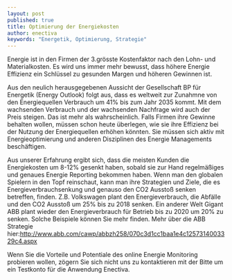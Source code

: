 ```yaml
---
layout: post
published: true
title: Optimierung der Energiekosten
author: enectiva
keywords: "Energetik, Optimierung, Strategie"
---
```


Energie ist in den Firmen der 3.grösste Kostenfaktor nach den Lohn- und Materialkosten. Es wird uns immer mehr bewusst, dass höhere Energie Effizienz ein Schlüssel zu gesunden Margen und höheren Gewinnen ist.

Aus den neulich herausgegebenen Aussicht der Gesellschaft BP für Energetik (Energy Outlook) folgt aus, dass es weltweit zur Zunahmne von den Energiequellen Verbrauch um 41% bis zum Jahr 2035 kommt. Mit dem wachsenden Verbrauch und der wachsenden Nachfrage wird auch der Preis steigen. Das ist mehr als wahrscheinlich. Falls Firmen ihre Gewinne behalten wollen, müssen schon heute überlegen, wie sie ihre Effizienz bei der Nutzung der Energiequellen erhöhen könnten. Sie müssen sich aktiv mit Energieoptimierung und anderen Disziplinen des Energie Managements beschäftigen. 

Aus unserer Erfahrung ergibt sich, dass die meisten Kunden die Energiekosten um 8-12% gesenkt haben, sobald sie zur Hand regelmäßiges und genaues Energie Reporting bekommen haben. Wenn man den globalen Spielern in den Topf reinschaut, kann man ihre Strategien und Ziele, die es Energieverbrauchsenkung und genauso den CO2 Ausstoß senken betreffen, finden. Z.B. Volkswagen plant den Energieverbrauch, die Abfälle und den CO2 Ausstoß um 25% bis zu 2018 senken. Ein anderer Welt Gigant ABB plant wieder den Energieverbrauch für Betrieb bis zu 2020 um 20% zu senken. Solche Beispiele können Sie mehr finden. Mehr über die ABB Strategie hier:http://www.abb.com/cawp/abbzh258/070c3d1cc1baa1e4c1257314003329c4.aspx

Wenn Sie die Vorteile und Potentiale des online Energie Monitoring probieren wollen, zögern Sie sich nicht uns zu kontaktieren mit der Bitte um ein Testkonto für die Anwendung Enectiva.
